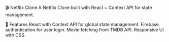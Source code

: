🎬 Netflix Clone
A Netflix Clone built with React + Context API for state management.

🚀 Features
React with Context API for global state management.
Firebase authentication for user login.
Movie fetching from TMDB API.
Responsive UI with CSS.